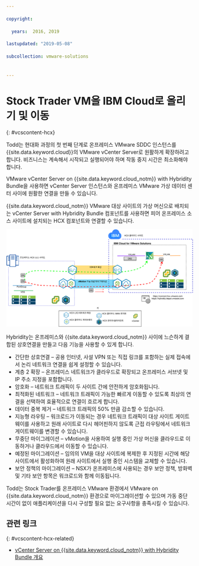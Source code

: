 ```yaml
---

copyright:

  years:  2016, 2019

lastupdated: "2019-05-08"

subcollection: vmware-solutions


---
```


# Stock Trader VM을 IBM Cloud로 올리기 및 이동
{: #vcscontent-hcx}

Todd는 현대화 과정의 첫 번째 단계로 온프레미스 VMware SDDC 인스턴스를
{{site.data.keyword.cloud}}의 VMware vCenter Server로 원활하게 확장하려고 합니다. 비즈니스는 계속해서 시작되고 실행되어야 하며 작동 중지 시간은 최소화해야 합니다.

VMware vCenter Server on {{site.data.keyword.cloud_notm}} with Hybridity Bundle을 사용하면
vCenter Server 인스턴스와
온프레미스 VMware 가상 데이터 센터 사이에 원활한 연결을 만들 수 있습니다.

{{site.data.keyword.cloud_notm}} VMware 대상 사이트의 가상 머신으로
배치되는 vCenter Server with Hybridity Bundle 컴포넌트를 사용하면 피어 온프레미스 소스 사이트에 설치되는 HCX 컴포넌트와 연결할 수 있습니다.

![vCenter Server with Hybridity Bundle](../../images/vcscontent-hcx.svg "vCenter Server with Hybridity Bundle")

Hybridity는 온프레미스와
{{site.data.keyword.cloud_notm}} 사이에 느슨하게 결합된 상호연결을 만들고 다음 기능을 사용할 수 있게 합니다.

* 간단한 상호연결 – 공용 인터넷, 사설 VPN 또는 직접 링크를 포함하는 실제 접속에서 논리 네트워크 연결을 쉽게 설정할 수 있습니다.
* 계층 2 확장 – 온프레미스 네트워크가 클라우드로 확장되고 온프레미스 서브넷 및 IP 주소 지정을 포함합니다.
* 암호화 – 네트워크 트래픽이 두 사이트 간에 안전하게 암호화됩니다.
* 최적화된 네트워크 – 네트워크 트래픽이 가능한 빠르게 이동할 수 있도록 최상의 연결을 선택하여 효율적으로 연결이 흐르게 합니다.
* 데이터 중복 제거 – 네트워크 트래픽의 50% 만큼 감소할 수 있습니다.
* 지능형 라우팅 – 워크로드가 이동되는 경우 네트워크 트래픽이 대상 사이트 게이트웨이를 사용하고 원래 사이트로 다시 헤어핀하지 않도록 근접 라우팅에서 네트워크 게이트웨이를 변경할 수 있습니다.
* 무중단 마이그레이션 – vMotion을 사용하여 실행 중인 가상 머신을 클라우드로 이동하거나 클라우드에서 이동할 수 있습니다.
* 예정된 마이그레이션 – 임의의 VM을 대상 사이트에 복제한 후 지정된 시간에 해당 사이트에서 활성화하여 원래 사이트에서 실행 중인 시스템을 교체할 수 있습니다.
* 보안 정책의 마이그레이션 – NSX가 온프레미스에 사용되는 경우 보안 정책, 방화벽 및 기타 보안 항목은 워크로드와 함께 이동됩니다.

Todd는 Stock Trader를
온프레미스 VMware 환경에서 VMware on {{site.data.keyword.cloud_notm}} 환경으로 마이그레이션할 수 있으며 가동 중단 시간이 없이 애플리케이션을 다시 구성할 필요 없는 요구사항을 충족시킬 수 있습니다.

## 관련 링크
{: #vcscontent-hcx-related}

* [vCenter Server on {{site.data.keyword.cloud_notm}} with Hybridity Bundle 개요](/docs/services/vmwaresolutions/archiref/vcs?topic=vmware-solutions-vcs-hybridity-intro)

